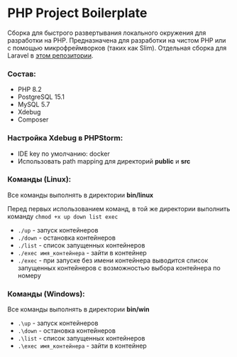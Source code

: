 # PHP Project Boilerplate
Сборка для быстрого развертывания локального окружения для разработки на PHP.
Предназначена для разработки на чистом PHP или с помощью микрофреймворков
(таких как Slim). Отдельная сборка для Laravel в [этом репозитории](https://github.com/A-Nikolaefff/laravel-project-boilerplate).

### Состав:
* PHP 8.2
* PostgreSQL 15.1
* MySQL 5.7
* Xdebug
* Composer

### Настройка Xdebug в PHPStorm:
* IDE key по умолчанию: docker
* Использовать path mapping для директорий **public** и **src**

### Команды (Linux):
Все команды выполнять в директории **bin/linux**

Перед первых использованием команд, в той же директории выполнить команду 
```chmod +x up down list exec```

* ```./up``` - запуск контейнеров 
* ```./down``` - остановка контейнеров 
* ```./list``` - список запущенных контейнеров 
* ```./exec имя_контейнера``` - зайти в контейнер 
* ```./exec``` - при запуске без имени контейнера выводится список запущенных контейнеров с возможностью выбора контейнера по номеру

### Команды (Windows):
Все команды выполнять в директории **bin/win**

* ```.\up``` - запуск контейнеров
* ```.\down``` - остановка контейнеров 
* ```.\list``` - список запущенных контейнеров
* ```.\exec имя_контейнера``` - зайти в контейнер